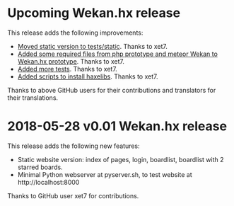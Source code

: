# Upcoming Wekan.hx release

This release adds the following improvements:

- [Moved static version to tests/static](https://github.com/wekan/wekan/commit/68015a67380927ac0db05abcb5a5c56abe268bda).
  Thanks to xet7.
- [Added some required files from php prototype and meteor Wekan to Wekan.hx
  prototype](https://github.com/wekan/wekan/commit/12017ae6097adaa9825827ef0b5f3e55bf643fee).
  Thanks to xet7.
- [Added more tests](https://github.com/wekan/wekan/commit/facc632fd994db35631b86e78fe9bb8a47d60550).
  Thanks to xet7.
- [Added scripts to install haxelibs](https://github.com/wekan/wekan/commit/6a5488606c961fdaeb5a7aaf09f9d62f47cfdf59).
  Thanks to xet7.

Thanks to above GitHub users for their contributions and translators for their translations.

# 2018-05-28 v0.01 Wekan.hx release

This release adds the following new features:

* Static website version: index of pages, login, boardlist, boardlist with 2 starred boards.
* Minimal Python webserver at pyserver.sh, to test website at http://localhost:8000

Thanks to GitHub user xet7 for contributions.

